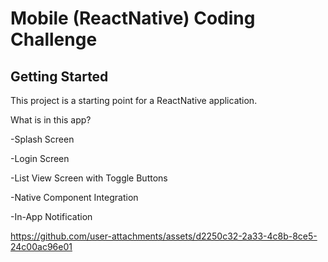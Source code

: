 # Mobile (ReactNative) Coding Challenge

## Getting Started

This project is a starting point for a ReactNative application.

What is in this app?<br />

-Splash Screen <br />

-Login Screen <br />

-List View Screen with Toggle Buttons<br />

-Native Component Integration<br />

-In-App Notification<br />


https://github.com/user-attachments/assets/d2250c32-2a33-4c8b-8ce5-24c00ac96e01

